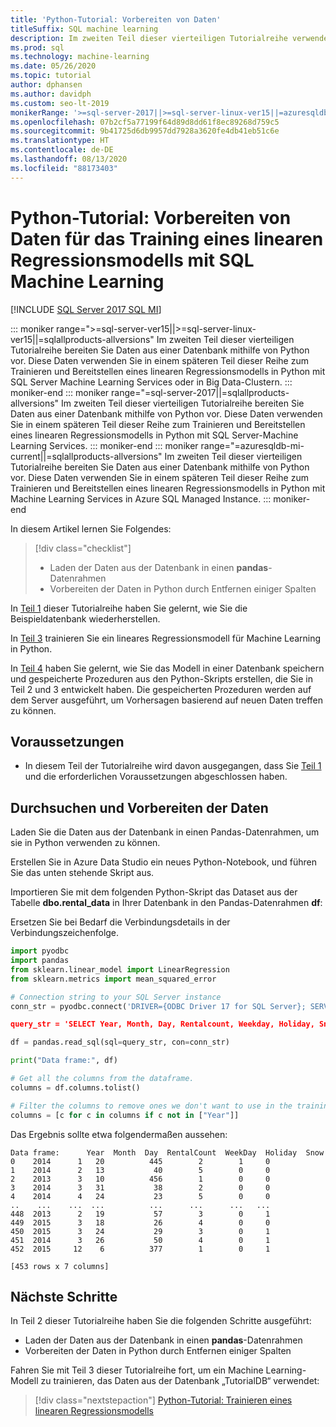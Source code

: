 ```yaml
---
title: 'Python-Tutorial: Vorbereiten von Daten'
titleSuffix: SQL machine learning
description: Im zweiten Teil dieser vierteiligen Tutorialreihe verwenden Sie Python, um Daten für die Vorhersage von Skiverleihen mit SQL Machine Learning vorzubereiten.
ms.prod: sql
ms.technology: machine-learning
ms.date: 05/26/2020
ms.topic: tutorial
author: dphansen
ms.author: davidph
ms.custom: seo-lt-2019
monikerRange: '>=sql-server-2017||>=sql-server-linux-ver15||=azuresqldb-mi-current||=sqlallproducts-allversions'
ms.openlocfilehash: 07b2cf5a77199f64d89d8dd61f8ec89268d759c5
ms.sourcegitcommit: 9b41725d6db9957dd7928a3620fe4db41eb51c6e
ms.translationtype: HT
ms.contentlocale: de-DE
ms.lasthandoff: 08/13/2020
ms.locfileid: "88173403"
---
```

# <a name="python-tutorial-prepare-data-to-train-a-linear-regression-model-with-sql-machine-learning"></a>Python-Tutorial: Vorbereiten von Daten für das Training eines linearen Regressionsmodells mit SQL Machine Learning
[!INCLUDE [SQL Server 2017 SQL MI](../../includes/applies-to-version/sqlserver2017-asdbmi.md)]

::: moniker range=">=sql-server-ver15||>=sql-server-linux-ver15||=sqlallproducts-allversions"
Im zweiten Teil dieser vierteiligen Tutorialreihe bereiten Sie Daten aus einer Datenbank mithilfe von Python vor. Diese Daten verwenden Sie in einem späteren Teil dieser Reihe zum Trainieren und Bereitstellen eines linearen Regressionsmodells in Python mit SQL Server Machine Learning Services oder in Big Data-Clustern.
::: moniker-end
::: moniker range="=sql-server-2017||=sqlallproducts-allversions"
Im zweiten Teil dieser vierteiligen Tutorialreihe bereiten Sie Daten aus einer Datenbank mithilfe von Python vor. Diese Daten verwenden Sie in einem späteren Teil dieser Reihe zum Trainieren und Bereitstellen eines linearen Regressionsmodells in Python mit SQL Server-Machine Learning Services.
::: moniker-end
::: moniker range="=azuresqldb-mi-current||=sqlallproducts-allversions"
Im zweiten Teil dieser vierteiligen Tutorialreihe bereiten Sie Daten aus einer Datenbank mithilfe von Python vor. Diese Daten verwenden Sie in einem späteren Teil dieser Reihe zum Trainieren und Bereitstellen eines linearen Regressionsmodells in Python mit Machine Learning Services in Azure SQL Managed Instance.
::: moniker-end

In diesem Artikel lernen Sie Folgendes:

> [!div class="checklist"]
> * Laden der Daten aus der Datenbank in einen **pandas**-Datenrahmen
> * Vorbereiten der Daten in Python durch Entfernen einiger Spalten

In [Teil 1](python-ski-rental-linear-regression.md) dieser Tutorialreihe haben Sie gelernt, wie Sie die Beispieldatenbank wiederherstellen.

In [Teil 3](python-ski-rental-linear-regression-train-model.md) trainieren Sie ein lineares Regressionsmodell für Machine Learning in Python.

In [Teil 4](python-ski-rental-linear-regression-deploy-model.md) haben Sie gelernt, wie Sie das Modell in einer Datenbank speichern und gespeicherte Prozeduren aus den Python-Skripts erstellen, die Sie in Teil 2 und 3 entwickelt haben. Die gespeicherten Prozeduren werden auf dem Server ausgeführt, um Vorhersagen basierend auf neuen Daten treffen zu können.

## <a name="prerequisites"></a>Voraussetzungen

* In diesem Teil der Tutorialreihe wird davon ausgegangen, dass Sie [Teil 1](python-ski-rental-linear-regression.md) und die erforderlichen Voraussetzungen abgeschlossen haben.

## <a name="explore-and-prepare-the-data"></a>Durchsuchen und Vorbereiten der Daten

Laden Sie die Daten aus der Datenbank in einen Pandas-Datenrahmen, um sie in Python verwenden zu können.

Erstellen Sie in Azure Data Studio ein neues Python-Notebook, und führen Sie das unten stehende Skript aus. 

Importieren Sie mit dem folgenden Python-Skript das Dataset aus der Tabelle **dbo.rental_data** in Ihrer Datenbank in den Pandas-Datenrahmen **df**:

Ersetzen Sie bei Bedarf die Verbindungsdetails in der Verbindungszeichenfolge.

```python
import pyodbc
import pandas
from sklearn.linear_model import LinearRegression
from sklearn.metrics import mean_squared_error

# Connection string to your SQL Server instance
conn_str = pyodbc.connect('DRIVER={ODBC Driver 17 for SQL Server}; SERVER=<server>; DATABASE=TutorialDB;UID=<username>;PWD=<password>)

query_str = 'SELECT Year, Month, Day, Rentalcount, Weekday, Holiday, Snow FROM dbo.rental_data'

df = pandas.read_sql(sql=query_str, con=conn_str)

print("Data frame:", df)

# Get all the columns from the dataframe.
columns = df.columns.tolist()

# Filter the columns to remove ones we don't want to use in the training
columns = [c for c in columns if c not in ["Year"]]
```

Das Ergebnis sollte etwa folgendermaßen aussehen:

```results
Data frame:      Year  Month  Day  RentalCount  WeekDay  Holiday  Snow
0    2014      1   20          445        2        1     0
1    2014      2   13           40        5        0     0
2    2013      3   10          456        1        0     0
3    2014      3   31           38        2        0     0
4    2014      4   24           23        5        0     0
..    ...    ...  ...          ...      ...      ...   ...
448  2013      2   19           57        3        0     1
449  2015      3   18           26        4        0     0
450  2015      3   24           29        3        0     1
451  2014      3   26           50        4        0     1
452  2015     12    6          377        1        0     1

[453 rows x 7 columns]
```

## <a name="next-steps"></a>Nächste Schritte

In Teil 2 dieser Tutorialreihe haben Sie die folgenden Schritte ausgeführt:

* Laden der Daten aus der Datenbank in einen **pandas**-Datenrahmen
* Vorbereiten der Daten in Python durch Entfernen einiger Spalten

Fahren Sie mit Teil 3 dieser Tutorialreihe fort, um ein Machine Learning-Modell zu trainieren, das Daten aus der Datenbank „TutorialDB“ verwendet:

> [!div class="nextstepaction"]
> [Python-Tutorial: Trainieren eines linearen Regressionsmodells](python-ski-rental-linear-regression-train-model.md)